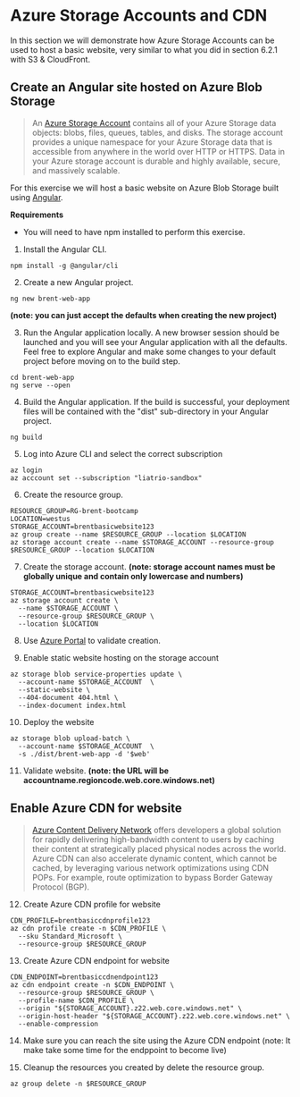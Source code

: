 # Azure Storage Accounts and CDN

In this section we will demonstrate how Azure Storage Accounts can be used to host a basic website, very similar to what you did in section 6.2.1 with S3 & CloudFront.

## Create an Angular site hosted on Azure Blob Storage

> An [Azure Storage Account](https://docs.microsoft.com/en-us/azure/storage/common/storage-account-overview) contains all of your Azure Storage data objects: blobs, files, queues, tables, and disks. The storage account provides a unique namespace for your Azure Storage data that is accessible from anywhere in the world over HTTP or HTTPS. Data in your Azure storage account is durable and highly available, secure, and massively scalable.

For this exercise we will host a basic website on Azure Blob Storage built using [Angular](https://angular.io/).

**Requirements**
- You will need to have npm installed to perform this exercise.

1. Install the Angular CLI.

```
npm install -g @angular/cli
```

2. Create a new Angular project.

```
ng new brent-web-app
```

**(note: you can just accept the defaults when creating the new project)**

3. Run the Angular application locally. A new browser session should be launched and you will see your Angular application with all the defaults. Feel free to explore Angular and make some changes to your default project before moving on to the build step.

```
cd brent-web-app
ng serve --open
```

4. Build the Angular application. If the build is successful, your deployment files will be contained with the "dist" sub-directory in your Angular project.

```
ng build
```

5. Log into Azure CLI and select the correct subscription

```
az login
az acccount set --subscription "liatrio-sandbox"
```

6. Create the resource group.

```
RESOURCE_GROUP=RG-brent-bootcamp
LOCATION=westus
STORAGE_ACCOUNT=brentbasicwebsite123
az group create --name $RESOURCE_GROUP --location $LOCATION
az storage account create --name $STORAGE_ACCOUNT --resource-group $RESOURCE_GROUP --location $LOCATION
```

7. Create the storage account. **(note: storage account names must be globally unique and contain only lowercase and numbers)**

```
STORAGE_ACCOUNT=brentbasicwebsite123
az storage account create \
  --name $STORAGE_ACCOUNT \
  --resource-group $RESOURCE_GROUP \
  --location $LOCATION
```


8. Use [Azure Portal](https://portal.azure.com) to validate creation.

9. Enable static website hosting on the storage account

```
az storage blob service-properties update \
  --account-name $STORAGE_ACCOUNT  \
  --static-website \
  --404-document 404.html \
  --index-document index.html
```

10. Deploy the website

```
az storage blob upload-batch \
  --account-name $STORAGE_ACCOUNT  \
  -s ./dist/brent-web-app -d '$web'
```

11. Validate website. **(note: the URL will be accountname.regioncode.web.core.windows.net)**


## Enable Azure CDN for website

> [Azure Content Delivery Network](https://docs.microsoft.com/en-us/azure/cdn/cdn-overview) offers developers a global solution for rapidly delivering high-bandwidth content to users by caching their content at strategically placed physical nodes across the world. Azure CDN can also accelerate dynamic content, which cannot be cached, by leveraging various network optimizations using CDN POPs. For example, route optimization to bypass Border Gateway Protocol (BGP).

12. Create Azure CDN profile for website

```
CDN_PROFILE=brentbasiccdnprofile123
az cdn profile create -n $CDN_PROFILE \
  --sku Standard_Microsoft \
  --resource-group $RESOURCE_GROUP
```

13. Create Azure CDN endpoint for website

```
CDN_ENDPOINT=brentbasiccdnendpoint123
az cdn endpoint create -n $CDN_ENDPOINT \
  --resource-group $RESOURCE_GROUP \
  --profile-name $CDN_PROFILE \
  --origin "${STORAGE_ACCOUNT}.z22.web.core.windows.net" \
  --origin-host-header "${STORAGE_ACCOUNT}.z22.web.core.windows.net" \
  --enable-compression
```

14. Make sure you can reach the site using the Azure CDN endpoint (note: It make take some time for the endppoint to become live)

15. Cleanup the resources you created by delete the resource group.

```
az group delete -n $RESOURCE_GROUP
```